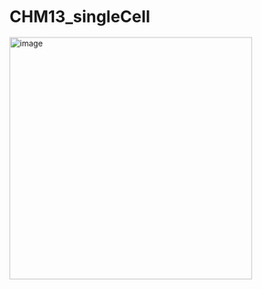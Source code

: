 # CHM13_singleCell

<img width="425" alt="image" src="https://github.com/user-attachments/assets/234f9016-2203-4369-ba3b-2d110f978d4c">
